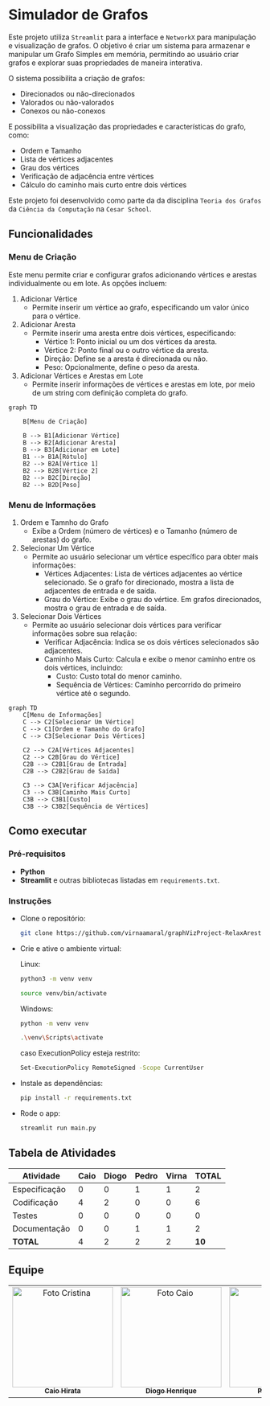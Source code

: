 # Simulador de Grafos

Este projeto utiliza `Streamlit` para a interface e `NetworkX` para manipulação e visualização de grafos. O objetivo é criar um sistema para armazenar e manipular um Grafo Simples em memória, permitindo ao usuário criar grafos e explorar suas propriedades de maneira interativa.

O sistema possibilita a criação de grafos:
- Direcionados ou não-direcionados
- Valorados ou não-valorados
- Conexos ou não-conexos
  
E possibilita a visualização das propriedades e características do grafo, como:

- Ordem e Tamanho
- Lista de vértices adjacentes
- Grau dos vértices
- Verificação de adjacência entre vértices
- Cálculo do caminho mais curto entre dois vértices

Este projeto foi desenvolvido como parte da da disciplina `Teoria dos Grafos` da `Ciência da Computação` na `Cesar School`.

## Funcionalidades

### Menu de Criação
Este menu permite criar e configurar grafos adicionando vértices e arestas individualmente ou em lote. As opções incluem:

1. Adicionar Vértice
   - Permite inserir um vértice ao grafo, especificando um valor único para o vértice.
2. Adicionar Aresta
   - Permite inserir uma aresta entre dois vértices, especificando:
     - Vértice 1: Ponto inicial ou um dos vértices da aresta.
     - Vértice 2: Ponto final ou o outro vértice da aresta.
     - Direção: Define se a aresta é direcionada ou não.
     - Peso: Opcionalmente, define o peso da aresta.
3. Adicionar Vértices e Arestas em Lote
   - Permite inserir informações de vértices e arestas em lote, por meio de um string com definição completa do grafo.

```mermaid
graph TD

    B[Menu de Criação]
   
    B --> B1[Adicionar Vértice]
    B --> B2[Adicionar Aresta]
    B --> B3[Adicionar em Lote]
    B1 --> B1A[Rótulo]
    B2 --> B2A[Vértice 1]
    B2 --> B2B[Vértice 2]
    B2 --> B2C[Direção]
    B2 --> B2D[Peso]
```


### Menu de Informações
1. Ordem e Tamnho do Grafo
   - Exibe a Ordem (número de vértices) e o Tamanho (número de arestas) do grafo.
2. Selecionar Um Vértice
   - Permite ao usuário selecionar um vértice específico para obter mais informações:
     - Vértices Adjacentes: Lista de vértices adjacentes ao vértice selecionado. Se o grafo for direcionado, mostra a lista de adjacentes de entrada e de saída.
     - Grau do Vértice: Exibe o grau do vértice. Em grafos direcionados, mostra o grau de entrada e de saída.
3. Selecionar Dois Vértices
     - Permite ao usuário selecionar dois vértices para verificar informações sobre sua relação:
        - Verificar Adjacência: Indica se os dois vértices selecionados são adjacentes.
        - Caminho Mais Curto: Calcula e exibe o menor caminho entre os dois vértices, incluindo:
          - Custo: Custo total do menor caminho.
          - Sequência de Vértices: Caminho percorrido do primeiro vértice até o segundo.
  

```mermaid
graph TD
    C[Menu de Informações]
    C --> C2[Selecionar Um Vértice]
    C --> C1[Ordem e Tamanho do Grafo]
    C --> C3[Selecionar Dois Vértices]

    C2 --> C2A[Vértices Adjacentes]
    C2 --> C2B[Grau do Vértice]
    C2B --> C2B1[Grau de Entrada]
    C2B --> C2B2[Grau de Saída]

    C3 --> C3A[Verificar Adjacência]
    C3 --> C3B[Caminho Mais Curto]
    C3B --> C3B1[Custo]
    C3B --> C3B2[Sequência de Vértices]
```

## Como executar

### Pré-requisitos
- **Python**
- **Streamlit** e outras bibliotecas listadas em `requirements.txt`.

### Instruções

- Clone o repositório:
   ```bash
   git clone https://github.com/virnaamaral/graphVizProject-RelaxArestas.git
   ```
- Crie e ative o ambiente virtual:   
  
    Linux:
   ```bash
   python3 -m venv venv
   ```
   ```bash
   source venv/bin/activate
   ```
    Windows:
   ```bash
   python -m venv venv
   ```
   ```bash
   .\venv\Scripts\activate
   ```
   caso ExecutionPolicy esteja restrito:
   ```bash
   Set-ExecutionPolicy RemoteSigned -Scope CurrentUser
   ```

- Instale as dependências:
   ```bash
   pip install -r requirements.txt
   ```

 - Rode o app:
   ```bash
   streamlit run main.py
   ```

## Tabela de Atividades

| Atividade       | Caio | Diogo | Pedro | Virna | TOTAL |
|-----------------|------|-------|-------|-------|-------|
| Especificação   | 0    | 0     | 1     | 1     | 2     |
| Codificação     | 4    | 2     | 0     | 0     | 6     |
| Testes          | 0    | 0     | 0     | 0     | 0     |
| Documentação    | 0    | 0     | 1     | 1     | 2     |
| **TOTAL**       | 4    | 2     | 2     | 2     | **10** |


## Equipe
<table>
  <td align="center">
    <a href="https://github.com/Kal-0">
      <img src="https://avatars.githubusercontent.com/u/106926790?v=4" width="200px;" alt="Foto Cristina"/><br>
      <sub>
        <b>Caio Hirata</b>
      </sub>
    </a>
  </td>
  <td align="center">
    <a href="https://github.com/DiogoHMC">
      <img src="https://avatars.githubusercontent.com/u/116087739?v=4" width="200px;" alt="Foto Caio"/><br>
        <sub>
          <b>Diogo Henrique</b>
        </sub>
      </a>
  </td>
  <td align="center">
    <a href="https://github.com/pedro-coelho-dr">
      <img src="https://avatars.githubusercontent.com/u/111138996?v=4" width="200px;" alt="Foto Diego"/><br>
        <sub>
          <b>Pedro Coelho</b>
        </sub>
      </a>
    </td>
    <td align="center">
      <a href="https://github.com/virnaamaral">
        <img src="https://avatars.githubusercontent.com/u/116957619?v=4" width="200px;" alt="Foto Virna"/><br>
          <sub>
            <b>Virna Amaral</b>
          </sub>
      </a>
  </td>
</table>
<br>